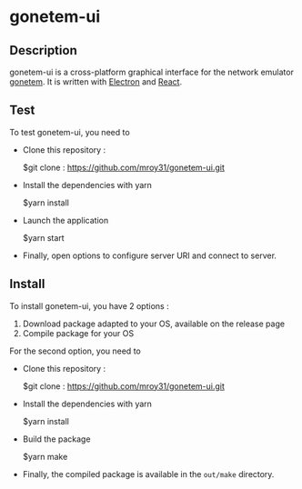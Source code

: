 gonetem-ui
==========

Description
-----------

gonetem-ui is a cross-platform graphical interface for the network emulator [gonetem](https://github.com/mroy31/gonetem).
It is written with [Electron](https://www.electronjs.org/) and [React](https://react.dev/).

Test
----

To test gonetem-ui, you need to 

- Clone this repository :

    $git clone : https://github.com/mroy31/gonetem-ui.git

- Install the dependencies with yarn

    $yarn install

- Launch the application

    $yarn start

- Finally, open options to configure server URI and connect to server.  


Install
-------

To install gonetem-ui, you have 2 options :

1. Download package adapted to your OS, available on the release page
2. Compile package for your OS

For the second option, you need to

- Clone this repository :

    $git clone : https://github.com/mroy31/gonetem-ui.git

- Install the dependencies with yarn

    $yarn install

- Build the package

    $yarn make

- Finally, the compiled package is available in the `out/make` directory.

